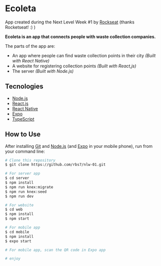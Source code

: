 # Ecoleta

App created during the Next Level Week #1 by [Rockseat](https://rocketseat.com.br/) (thanks Rocketseat! :) )

**Ecoleta is an app that connects people with waste collection companies.**

The parts of the app are:
- An app where people can find waste collection points in their city *(Built with React Native)*
- A website for registering collection points *(Built with React,js)*
- The server *(Built with Node.js)*

## Tecnologies
-  [Node.js](https://nodejs.org/)
-  [React.js](https://reactjs.org/)
-  [React Native](https://reactnative.dev/)
-  [Expo](https://expo.io/)
-  [TypeScript](https://www.typescriptlang.org/)

## How to Use
After installing [Git](https://git-scm.com) and [Node.js](https://nodejs.org/) (and [Expo](https://expo.io/) in your mobile phone), run from your command line:

```bash
# Clone this repository
$ git clone https://github.com/rbs7/nlw-01.git

# For server app
$ cd server
$ npm install
$ npm run knex:migrate
$ npm run knex:seed
$ npm run dev

# For website
$ cd web
$ npm install
$ npm start

# For mobile app
$ cd mobile
$ npm install
$ expo start

# For mobile app, scan the QR code in Expo app

# enjoy
```

